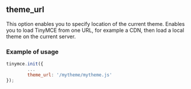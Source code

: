 ## theme_url

This option enables you to specify location of the current theme. Enables you to load TinyMCE from one URL, for example a CDN, then load a local theme on the current server.

### Example of usage

```js
tinymce.init({
        ...
        theme_url: '/mytheme/mytheme.js'
});
```
